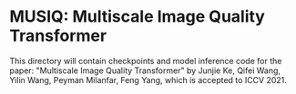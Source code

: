 # MUSIQ: Multiscale Image Quality Transformer

This directory will contain checkpoints and model inference code for the paper:
"Multiscale Image Quality Transformer" by Junjie Ke, Qifei Wang, Yilin Wang,
Peyman Milanfar, Feng Yang, which is accepted to ICCV 2021.
